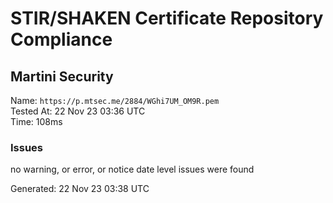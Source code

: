 # STIR/SHAKEN Certificate Repository Compliance

## Martini Security

Name: `https://p.mtsec.me/2884/WGhi7UM_OM9R.pem`\
Tested At: 22 Nov 23 03:36 UTC\
Time: 108ms

### Issues

no warning, or error, or notice date level issues were found

Generated: 22 Nov 23 03:38 UTC